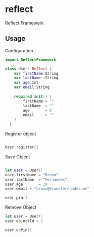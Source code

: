 # reflect
Reflect Framework

## Usage

Configuration

``` swift
import ReflectFramework

class User: Reflect {
    var firstName:String
    var lastName :String
    var age:Int
    var email:String
    
    required init() {
        firstName = ""
        lastName  = ""
        age       = 0
        email     = ""
    }
  }
```

Register object
``` swift

User.register()

```

Save Object
``` swift

let user = User()
user.firstName = "Bruno"
user.lastName  = "Fernandes"
user.age       = 29
user.email = "bruno@brunofernandes.me"

user.pin()

```

Remove Object
``` swift
let user = User()
user.objectId = 2

user.unPin()

```
